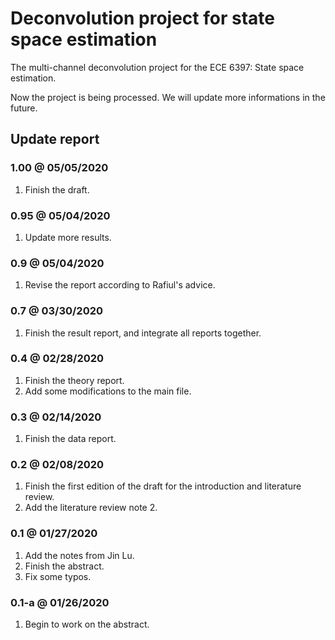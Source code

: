 # Deconvolution project for state space estimation

The multi-channel deconvolution project for the ECE 6397: State space estimation.

Now the project is being processed. We will update more informations in the future.

## Update report

### 1.00 @ 05/05/2020

1. Finish the draft.

### 0.95 @ 05/04/2020

1. Update more results.

### 0.9 @ 05/04/2020

1. Revise the report according to Rafiul's advice.

### 0.7 @ 03/30/2020

1. Finish the result report, and integrate all reports together.

### 0.4 @ 02/28/2020

1. Finish the theory report.
2. Add some modifications to the main file.

### 0.3 @ 02/14/2020

1. Finish the data report.

### 0.2 @ 02/08/2020

1. Finish the first edition of the draft for the introduction and literature review.
2. Add the literature review note 2.

### 0.1 @ 01/27/2020

1. Add the notes from Jin Lu.
2. Finish the abstract.
3. Fix some typos.

### 0.1-a @ 01/26/2020

1. Begin to work on the abstract.